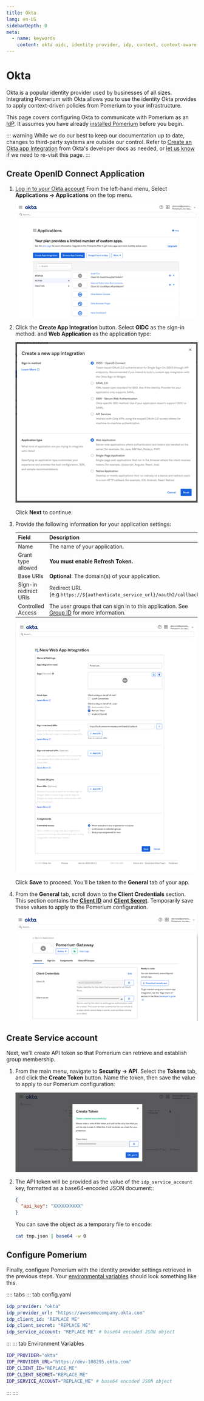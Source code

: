 ```yaml
---
title: Okta
lang: en-US
sidebarDepth: 0
meta:
  - name: keywords
    content: okta oidc, identity provider, idp, context, context-aware
---
```


# Okta

Okta is a popular identity provider used by businesses of all sizes. Integrating Pomerium with Okta allows you to use the identity Okta provides to apply context-driven policies from Pomerium to your infrastructure.

This page covers configuring Okta to communicate with Pomerium as an [IdP](/docs/glossary.md#identity-provider). It assumes you have already [installed Pomerium][pomerium-install] before you begin.

::: warning
While we do our best to keep our documentation up to date, changes to third-party systems are outside our control. Refer to [Create an Okta app Integration](https://developer.okta.com/docs/guides/sign-into-web-app/aspnet/create-okta-application/) from Okta's developer docs as needed, or [let us know](https://github.com/pomerium/pomerium/issues/new?assignees=&labels=&template=bug_report.md) if we need to re-visit this page.
:::

## Create OpenID Connect Application

1. [Log in to your Okta account](https://login.okta.com) From the left-hand menu, Select **Applications → Applications** on the top menu.

   ![Okta Applications Dashboard](./img/okta/okta-app-dashboard.png)

1. Click the **Create App Integration** button. Select **OIDC** as the sign-in method. and **Web Application** as the application type:

   ![Okta new app integration modal](./img/okta/okta-app-settings.png)

   Click **Next** to continue.

1. Provide the following information for your application settings:

   | Field                        | Description                                                               |
   | ---------------------------- | ------------------------------------------------------------------------- |
   | Name                         | The name of your application.                                             |
   | Grant type allowed           | **You must enable Refresh Token.**                                        |
   | Base URIs                    | **Optional**: The domain(s) of your application.                          |
   | Sign-in redirect URIs        | Redirect URL (e.g.`https://${authenticate_service_url}/oauth2/callback`). |
   | Controlled Access            | The user groups that can sign in to this application. See [Group ID] for more information. |

   ![Okta Create Application Settings](./img/okta/okta-create-app-settings.png)

   Click **Save** to proceed. You'll be taken to the **General** tab of your app.

1. From the **General** tab, scroll down to the **Client Credentials** section. This section contains the **[Client ID]** and **[Client Secret]**. Temporarily save these values to apply to the Pomerium configuration.

   ![Okta Client ID and Secret](./img/okta/okta-client-id-and-secret.png)

## Create Service account

Next, we'll create API token so that Pomerium can retrieve and establish group membership.

1. From the main menu, navigate to **Security → API**. Select the **Tokens** tab, and click the **Create Token** button. Name the token, then save the value to apply to our Pomerium configuration:

   ![Okta api token](./img/okta/okta-api-token.png)

1. The API token will be provided as the value of the `idp_service_account` key, formatted as a base64-encoded JSON document::

   ```json
   {
     "api_key": "XXXXXXXXXX"
   }
   ```

   You can save the object as a temporary file to encode:

   ```bash
   cat tmp.json | base64 -w 0
   ```

## Configure Pomerium

Finally, configure Pomerium with the identity provider settings retrieved in the previous steps. Your [environmental variables] should look something like this.

:::: tabs
::: tab config.yaml
```yaml
idp_provider: "okta"
idp_provider_url: "https://awesomecompany.okta.com"
idp_client_id: "REPLACE ME"
idp_client_secret: "REPLACE ME"
idp_service_account: "REPLACE ME" # base64 encoded JSON object
```
:::
::: tab Environment Variables
```bash
IDP_PROVIDER="okta"
IDP_PROVIDER_URL="https://dev-108295.okta.com"
IDP_CLIENT_ID="REPLACE_ME"
IDP_CLIENT_SECRET="REPLACE_ME"
IDP_SERVICE_ACCOUNT="REPLACE_ME" # base64 encoded JSON object
```
:::
::::

[client id]: ../../reference/readme.md#identity-provider-client-id
[client secret]: ../../reference/readme.md#identity-provider-client-secret
[environmental variables]: https://en.wikipedia.org/wiki/Environment_variable
[oauth2]: https://oauth.net/2/
[openid connect]: https://en.wikipedia.org/wiki/OpenID_Connect
[pomerium-install]: /docs/install/readme.md
[Group ID]: https://developer.okta.com/docs/reference/api/groups/
